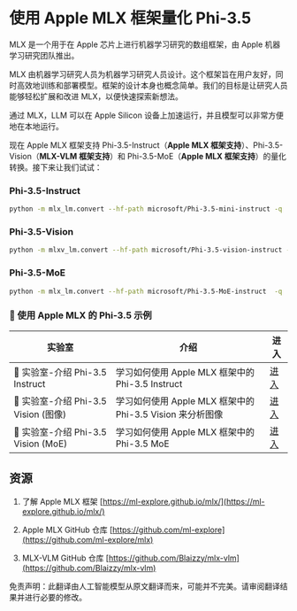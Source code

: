 # **使用 Apple MLX 框架量化 Phi-3.5**

MLX 是一个用于在 Apple 芯片上进行机器学习研究的数组框架，由 Apple 机器学习研究团队推出。

MLX 由机器学习研究人员为机器学习研究人员设计。这个框架旨在用户友好，同时高效地训练和部署模型。框架的设计本身也概念简单。我们的目标是让研究人员能够轻松扩展和改进 MLX，以便快速探索新想法。

通过 MLX，LLM 可以在 Apple Silicon 设备上加速运行，并且模型可以非常方便地在本地运行。

现在 Apple MLX 框架支持 Phi-3.5-Instruct（**Apple MLX 框架支持**）、Phi-3.5-Vision（**MLX-VLM 框架支持**）和 Phi-3.5-MoE（**Apple MLX 框架支持**）的量化转换。接下来让我们试试：

### **Phi-3.5-Instruct**

```bash
python -m mlx_lm.convert --hf-path microsoft/Phi-3.5-mini-instruct -q
```

### **Phi-3.5-Vision**

```bash
python -m mlxv_lm.convert --hf-path microsoft/Phi-3.5-vision-instruct -q
```

### **Phi-3.5-MoE**

```bash
python -m mlx_lm.convert --hf-path microsoft/Phi-3.5-MoE-instruct  -q
```

### **🤖 使用 Apple MLX 的 Phi-3.5 示例**

| 实验室    | 介绍 | 进入 |
| -------- | ------- |  ------- |
| 🚀 实验室-介绍 Phi-3.5 Instruct  | 学习如何使用 Apple MLX 框架中的 Phi-3.5 Instruct   |  [进入](../../../../../code/09.UpdateSamples/Aug/mlx-phi35-instruct.ipynb)    |
| 🚀 实验室-介绍 Phi-3.5 Vision (图像) | 学习如何使用 Apple MLX 框架中的 Phi-3.5 Vision 来分析图像     |  [进入](../../../../../code/09.UpdateSamples/Aug/mlx-phi35-vision.ipynb)    |
| 🚀 实验室-介绍 Phi-3.5 Vision (MoE)   | 学习如何使用 Apple MLX 框架中的 Phi-3.5 MoE  |  [进入](../../../../../code/09.UpdateSamples/Aug/mlx-phi35-moe.ipynb)    |

## **资源**

1. 了解 Apple MLX 框架 [https://ml-explore.github.io/mlx/](https://ml-explore.github.io/mlx/)

2. Apple MLX GitHub 仓库 [https://github.com/ml-explore](https://github.com/ml-explore/mlx)

3. MLX-VLM GitHub 仓库 [https://github.com/Blaizzy/mlx-vlm](https://github.com/Blaizzy/mlx-vlm)

免责声明：此翻译由人工智能模型从原文翻译而来，可能并不完美。请审阅翻译结果并进行必要的修改。